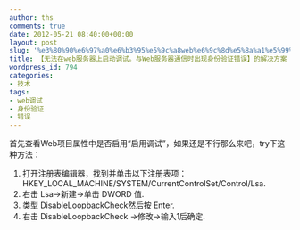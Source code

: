 ```yaml
---
author: ths
comments: true
date: 2012-05-21 08:40:00+00:00
layout: post
slug: '%e3%80%90%e6%97%a0%e6%b3%95%e5%9c%a8web%e6%9c%8d%e5%8a%a1%e5%99%a8%e4%b8%8a%e5%90%af%e5%8a%a8%e8%b0%83%e8%af%95%e3%80%82%e4%b8%8eweb%e6%9c%8d%e5%8a%a1%e5%99%a8%e9%80%9a%e4%bf%a1%e6%97%b6%e5%87%ba'
title: 【无法在web服务器上启动调试。与Web服务器通信时出现身份验证错误】的解决方案
wordpress_id: 794
categories:
- 技术
tags:
- web调试
- 身份验证
- 错误
---
```


首先查看Web项目属性中是否启用“启用调试”，如果还是不行那么来吧，try下这种方法： 





1. 打开注册表编辑器，找到并单击以下注册表项： HKEY_LOCAL_MACHINE/SYSTEM/CurrentControlSet/Control/Lsa.  
3. 右击 Lsa->新建->单击 DWORD 值.  
4. 类型 DisableLoopbackCheck然后按 Enter.  
5. 右击 DisableLoopbackCheck ->修改->输入1后确定.



